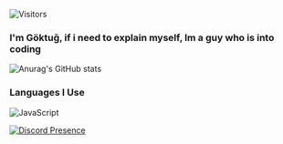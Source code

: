 ![Visitors](https://api.visitorbadge.io/api/visitors?path=https%3A%2F%2Fgithub.com%2Ffaestt&labelColor=%23000000&countColor=%23ffbaab)

### I'm Göktuğ, if i need to explain myself, Im a guy who is into coding

![Anurag's GitHub stats](https://github-readme-stats.vercel.app/api?username=faestt&show_icons=true&theme=gruvbox)

### Languages I Use

<img alt="JavaScript" align="center" src="https://img.shields.io/badge/-Javascript-edb200?style=flat-square&logo=javascript&logoColor=white" /> 

[![Discord Presence](https://lanyard-profile-readme.vercel.app/api/892770274360041473)](https://discord.com/users/892770274360041473)
